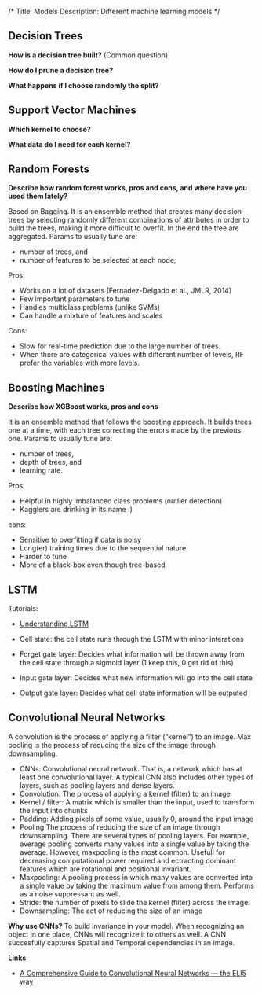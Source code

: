/*
Title: Models
Description: Different machine learning models
*/

## Decision Trees

**How is a decision tree built?**
(Common question)

**How do I prune a decision tree?**

**What happens if I choose randomly the split?**

## Support Vector Machines

**Which kernel to choose?**

**What data do I need for each kernel?**

## Random Forests

**Describe how random forest works, pros and cons, and where have you used them lately?**

Based on Bagging. It is an ensemble method that creates many decision trees by selecting randomly different combinations of attributes in order to build the trees, making it more difficult to overfit. In the end the tree are aggregated. Params to usually tune are:
  - number of trees, and
  - number of features to be selected at each node;

Pros:
 - Works on a lot of datasets (Fernadez-Delgado et al., JMLR, 2014)
 - Few important parameters to tune
 - Handles multiclass problems (unlike SVMs)
 - Can handle a mixture of features and scales
 
Cons:
 - Slow for real-time prediction due to the large number of trees.
 - When there are categorical values with different number of levels, RF prefer the variables with more levels.

## Boosting Machines

**Describe how XGBoost works, pros and cons**

It is an ensemble method that follows the boosting approach. It builds trees one at a time, with each tree correcting the errors made by the previous one. Params to usually tune are:
  - number of trees, 
  - depth of trees, and 
  - learning rate.

Pros:
- Helpful in highly imbalanced class problems (outlier detection)
- Kagglers are drinking in its name :)

cons:
- Sensitive to overfitting if data is noisy
- Long(er) training times due to the sequential nature
- Harder to tune
- More of a black-box even though tree-based

## LSTM

Tutorials:
- [Understanding LSTM](https://colah.github.io/posts/2015-08-Understanding-LSTMs/)

- Cell state: the cell state runs through the LSTM with minor interations
- Forget gate layer: Decides what information will be thrown away from the cell state through a sigmoid layer (1 keep this, 0 get rid of this)
- Input gate layer: Decides what new information will go into the cell state
- Output gate layer: Decides what cell state information will be outputed

## Convolutional Neural Networks

A convolution is the process of applying a filter (“kernel”) to an image. Max pooling is the process of reducing the size of the image through downsampling.

- CNNs: Convolutional neural network. That is, a network which has at least one convolutional layer. A typical CNN also includes other types of layers, such as pooling layers and dense layers.
- Convolution: The process of applying a kernel (filter) to an image
- Kernel / filter: A matrix which is smaller than the input, used to transform the input into chunks
- Padding: Adding pixels of some value, usually 0, around the input image
- Pooling The process of reducing the size of an image through downsampling. There are several types of pooling layers. For example, average pooling converts many values into a single value by taking the average. However, maxpooling is the most common. Usefull for decreasing computational power required and ectracting dominant features which are rotational and positional invariant.
- Maxpooling: A pooling process in which many values are converted into a single value by taking the maximum value from among them. Performs as a noise suppressant as well.
- Stride: the number of pixels to slide the kernel (filter) across the image.
- Downsampling: The act of reducing the size of an image

**Why use CNNs?**
To build invariance in your model. When recognizing an object in one place, CNNs will recognize it to others as well. A CNN succesfully captures Spatial and Temporal dependencies in an image.

**Links**

- [A Comprehensive Guide to Convolutional Neural Networks — the ELI5 way](https://towardsdatascience.com/a-comprehensive-guide-to-convolutional-neural-networks-the-eli5-way-3bd2b1164a53)

